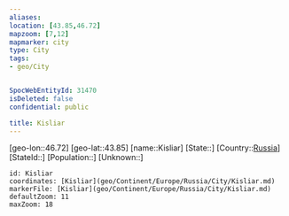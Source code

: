 ```yaml
---
aliases: 
location: [43.85,46.72]
mapzoom: [7,12] 
mapmarker: city 
type: City
tags:
- geo/City


SpocWebEntityId: 31470
isDeleted: false
confidential: public

title: Kisliar
---
```

[geo-lon::46.72]
[geo-lat::43.85]
[name::Kisliar]
[State::]
[Country::[Russia](geo/Continent/Europe/Russia.md)]
[StateId::]
[Population::]
[Unknown::]


```leaflet
id: Kisliar
coordinates: [Kisliar](geo/Continent/Europe/Russia/City/Kisliar.md)
markerFile: [Kisliar](geo/Continent/Europe/Russia/City/Kisliar.md)
defaultZoom: 11 
maxZoom: 18
```


